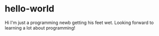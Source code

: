 # hello-world
Hi
I'm just a programming newb getting his feet wet. Looking forward to learning a lot about programming!
